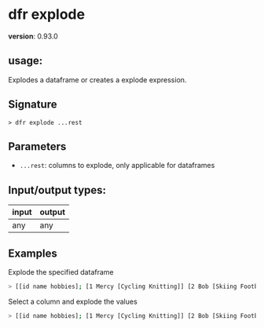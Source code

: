 # dfr explode

**version**: 0.93.0

## **usage**:

Explodes a dataframe or creates a explode expression.

## Signature

`> dfr explode ...rest`

## Parameters

- `...rest`: columns to explode, only applicable for dataframes

## Input/output types:

| input | output |
| ----- | ------ |
| any   | any    |

## Examples

Explode the specified dataframe

```bash
> [[id name hobbies]; [1 Mercy [Cycling Knitting]] [2 Bob [Skiing Football]]] | dfr into-df | dfr explode hobbies | dfr collect
```

Select a column and explode the values

```bash
> [[id name hobbies]; [1 Mercy [Cycling Knitting]] [2 Bob [Skiing Football]]] | dfr into-df | dfr select (dfr col hobbies | dfr explode)
```
